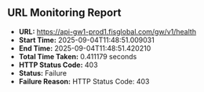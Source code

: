 ## URL Monitoring Report

- **URL:** https://api-gw1-prod1.fisglobal.com/gw/v1/health
- **Start Time:** 2025-09-04T11:48:51.009031
- **End Time:** 2025-09-04T11:48:51.420210
- **Total Time Taken:** 0.411179 seconds
- **HTTP Status Code:** 403
- **Status:** Failure
- **Failure Reason:** HTTP Status Code: 403
